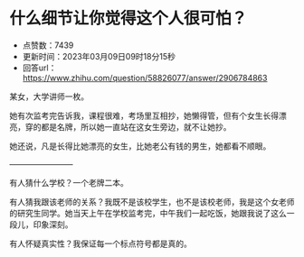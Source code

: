 # 什么细节让你觉得这个人很可怕？
- 点赞数：7439
- 更新时间：2023年03月09日09时18分15秒
- 回答url：https://www.zhihu.com/question/58826077/answer/2906784863
<body>
 <p data-pid="C0iMWP9g">某女，大学讲师一枚。</p>
 <p data-pid="YuW8R1Ju">她有次监考完告诉我，课程很难，考场里互相抄，她懒得管，但有个女生长得漂亮，穿的都是名牌，所以她一直站在这女生旁边，就不让她抄。</p>
 <p data-pid="Ovp1sfUO">她还说，凡是长得比她漂亮的女生，比她老公有钱的男生，她都看不顺眼。</p>
 <p data-pid="MIBsmcmO">————————</p>
 <p data-pid="NjpNiSOx">有人猜什么学校？一个老牌二本。</p>
 <p data-pid="vavUl5TK">有人猜我跟该老师的关系？我既不是该校学生，也不是该校老师，我是这个女老师的研究生同学。她当天上午在学校监考完，中午我们一起吃饭，她跟我说了这么一段儿，印象深刻。</p>
 <p data-pid="_F8NcKQ3">有人怀疑真实性？我保证每一个标点符号都是真的。</p>
</body>